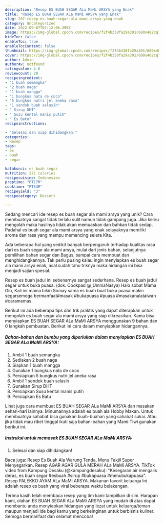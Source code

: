 ```yaml
---
description: "Resep ES BUAH SEGAR ALa MaMi ARSYA yang Enak"
title: "Resep ES BUAH SEGAR ALa MaMi ARSYA yang Enak"
slug: 207-resep-es-buah-segar-ala-mami-arsya-yang-enak
category: Uncategorized
date: 2022-09-07T07:12:06.399Z
image: https://img-global.cpcdn.com/recipes/f2f4b338fa29a301/680x482cq70/es-buah-segar-ala-mami-arsya-foto-resep-utama.jpg
hideToc: false
enableToc: true
enableTocContent: false
thumbnail: https://img-global.cpcdn.com/recipes/f2f4b338fa29a301/680x482cq70/es-buah-segar-ala-mami-arsya-foto-resep-utama.jpg
cover: https://img-global.cpcdn.com/recipes/f2f4b338fa29a301/680x482cq70/es-buah-segar-ala-mami-arsya-foto-resep-utama.jpg
author: Admin
authorAv: notfound
ratingvalue: 4.6
reviewcount: 20
recipeingredient:
- "1 buah semangka"
- "2 buah naga"
- "1 buah mangga"
- "1 bungkus nata de coco"
- "5 bungkus nutri jel aneka rasa"
- "1 sendok buah selasih"
- " Sirup DHT"
- " Susu kental manis putih"
- " Es Batu"
recipeinstructions:

- "Selesai dan siap dihidangkan!"
categories:
- Resep
tags:
- es
- buah
- segar

katakunci: es buah segar 
nutrition: 271 calories
recipecuisine: Indonesian
preptime: "PT17M"
cooktime: "PT34M"
recipeyield: "3"
recipecategory: Dessert

---
```





Sedang mencari ide resep es buah segar ala mami arsya yang unik? Cara membuatnya sangat tidak terlalu sulit namun tidak gampang juga. Jika keliru mengolah maka hasilnya tidak akan memuaskan dan bahkan tidak sedap. Padahal es buah segar ala mami arsya yang enak selayaknya memiliki aroma dan rasa yang mampu memancing selera Kita.





Ada beberapa hal yang sedikit banyak berpengaruh terhadap kualitas rasa dari es buah segar ala mami arsya, mulai dari jenis bahan, selanjutnya pemilihan bahan segar dan Bagus, sampai cara membuat dan menghidangkannya. Tak perlu pusing kalau ingin menyiapkan es buah segar ala mami arsya enak,      asal sudah tahu triknya maka hidangan ini bisa menjadi sajian spesial.














Resep es buah jadul ini sebenarnya sangat sederhana. Resep es buah jadul segar untuk buka puasa. (dok. Cookpad @_UmmaNasya) Halo sobat Mama Gio, Kali ini mama bikin Somay sama es buah buat buka puasa makin segarsemoga bermanfaat#masak #bukapuasa #puasa #masakanalataiwan #caramemas.






Berikut ini ada beberapa tips dan trik praktis yang dapat diterapkan untuk mengolah es buah segar ala mami arsya yang siap dikreasikan. Kamu bisa menyiapkan ES BUAH SEGAR ALa MaMi ARSYA menggunakan 9 bahan dan 0 langkah pembuatan. Berikut ini cara dalam menyiapkan hidangannya.

<!--inarticleads1-->

##### Bahan-bahan dan bumbu yang diperlukan dalam menyiapkan ES BUAH SEGAR ALa MaMi ARSYA:

1. Ambil 1 buah semangka
1. Sediakan 2 buah naga
1. Siapkan 1 buah mangga
1. Gunakan 1 bungkus nata de coco
1. Persiapkan 5 bungkus nutri jel aneka rasa
1. Ambil 1 sendok buah selasih
1. Gunakan  Sirup DHT
1. Persiapkan  Susu kental manis putih
1. Persiapkan  Es Batu


Lihat juga cara membuat ES BUAH SEGAR ALa MaMi ARSYA dan masakan sehari-hari lainnya. Minumannya adalah es buah ala Hobby Makan. Untuk membuatnya sahabat bisa gunakan buah-buahan yang sahabat sukai. Atau jika tidak mau ribet tinggal ikuti saja bahan-bahan yang Mami Tiwi gunakan berikut ini. 

<!--inarticleads2-->

##### Instruksi untuk memasak ES BUAH SEGAR ALa MaMi ARSYA:


1. Selesai dan siap dihidangkan!

Baca juga: Resep Es Buah Ala Warung Tenda, Menu Takjil Super Menyegarkan. Resep AGAR AGAR GULA MERAH ALa MaMi ARSYA. TikTok video from Kampung Desaku (@kampungdesaku): &#34;Kesegaran air mengalis deras, es buah segar #esbuah #sirup #bukapuasa #menubukapuasa&#34;. Resep PALEKKO AYAM ALa MaMi ARSYA. Makanan favorit keluarga Ini adalah resep es buah yang viral beberapa waktu belakangan. 

Terima kasih telah membaca resep yang tim kami tampilkan di sini. Harapan kami, olahan ES BUAH SEGAR ALa MaMi ARSYA yang mudah di atas dapat membantu anda menyiapkan hidangan yang lezat untuk keluarga/teman maupun menjadi ide bagi kamu yang berkeinginan untuk berbisnis kuliner. Semoga bermanfaat dan selamat mencoba!
